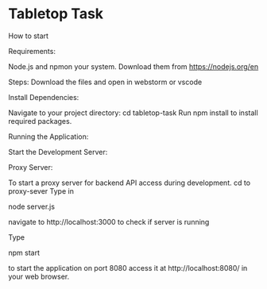 # Tabletop Task

How to start 

Requirements:

Node.js and npmon your system. Download them from https://nodejs.org/en

Steps:
Download the files and open in webstorm or vscode 

Install Dependencies:

Navigate to your project directory: cd tabletop-task
Run npm install to install required packages.

Running the Application:

Start the Development Server:

Proxy Server:

To start a proxy server for backend API access during development. cd to proxy-sever
Type in 

node server.js

navigate to http://localhost:3000 to check if server is running


Type

npm start 

to start the application on port 8080 access it at http://localhost:8080/ in your web browser.

